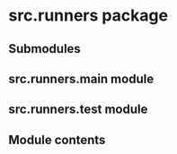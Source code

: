 # src.runners package

## Submodules

## src.runners.main module

## src.runners.test module

## Module contents
